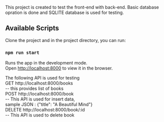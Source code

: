 This project is created to test the front-end with back-end. Basic database opration is done and SQLITE database is used for testing.

## Available Scripts

Clone the project and in the project directory, you can run:

### `npm run start`

Runs the app in the development mode.<br />
Open [http://localhost:8000](http://localhost:8000) to view it in the browser.

The following API is used for testing<br />
GET http://localhost:8000/books<br />
-- this provides list of books<br />
POST http://localhost:8000/book<br />
-- This API is used for insert data,<br /> sample JSON : {"title": "A Beautiful Mind"}<br />
DELETE http://localhost:8000/book/:id<br />
-- This API is used to delete book<br />